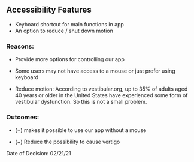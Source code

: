 ## Accessibility Features
- Keyboard shortcut for main functions in app
- An option to reduce / shut down motion



### Reasons:

- Provide more options for controlling our app
- Some users may not have access to a mouse or just prefer using keyboard

- Reduce motion: According to vestibular.org, up to 35% of adults aged 40 years or older in the United States have experienced some form of vestibular dysfunction. So this is not a small problem.



### Outcomes:

- (+) makes it possible to use our app without a mouse

- (+) Reduce the possibility to cause vertigo



Date of Decision: 02/21/21